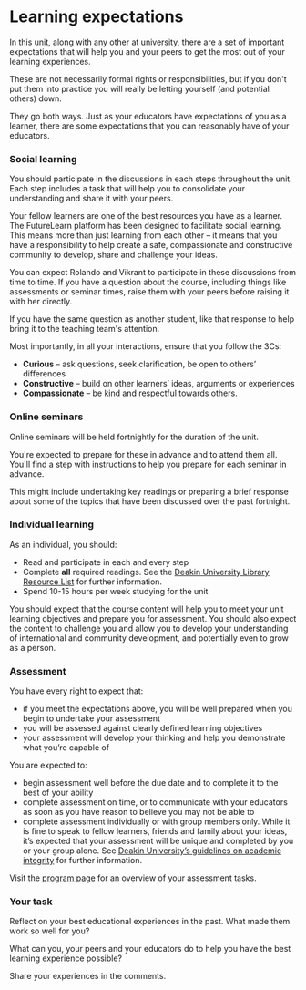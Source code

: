 # Learning expectations

In this unit, along with any other at university, there are a set of important expectations that will help you and your peers to get the most out of your learning experiences.  

These  are not necessarily formal rights or responsibilities, but if you don't put them into practice you will really be letting yourself (and potential others) down.

They go both ways. Just as your educators have expectations of you as a learner, there are some expectations that you can reasonably have of your educators.

### Social learning

You should participate in the discussions in each steps throughout the unit. Each step includes a task that will help you to consolidate your understanding and share it with your peers.

Your fellow learners are one of the best resources you have as a learner. The FutureLearn platform has been designed to facilitate social learning. This means more than just learning from each other – it means that you have a responsibility to help create a safe, compassionate and constructive community to develop, share and challenge your ideas.  

You can expect Rolando and Vikrant to participate in these discussions from time to time. If you have a question about the course, including things like assessments or seminar times, raise them with your peers before raising it with her directly.  

If you have the same question as another student, like that response to help bring it to the teaching team's attention.

Most importantly, in all your interactions, ensure that you follow the 3Cs:

* **Curious** – ask questions, seek clarification, be open to others’ differences
* **Constructive** – build on other learners’ ideas, arguments or experiences
* **Compassionate** – be kind and respectful towards others.

### Online seminars

Online seminars will be held fortnightly for the duration of the unit. 

You're expected to prepare for these in advance and to attend them all. You'll find a step with instructions to help you prepare for each seminar in advance.  

This might include undertaking key readings or preparing a brief response about some of the topics that have been discussed over the past fortnight.

### Individual learning

As an individual, you should:

* Read and participate in each and every step
* Complete **all** required readings.  See the [Deakin University Library Resource List](https://deakin.rl.talis.com/lists/769ECF1E-E198-099C-DC27-6BCAB954FB82.html#item-9FC2FF05-0171-E571-4662-0F50D6389786) for further information.
* Spend 10-15 hours per week studying for the unit

You should expect that the course content will help you to meet your unit learning objectives and prepare you for assessment.  You should also expect the content to challenge you and allow you to develop your understanding of international and community development, and potentially even to grow as a person.


### Assessment

You have every right to expect that:

* if you meet the expectations above, you will be well prepared when you begin to undertake your assessment
* you will be assessed against clearly defined learning objectives
* your assessment will develop your thinking and help you demonstrate what you’re capable of  

You are expected to:

* begin assessment well before the due date and to complete it to the best of your ability
* complete assessment on time, or to communicate with your educators as soon as you have reason to believe you may not be able to
* complete assessment individually or with group members only.  While it is fine to speak to fellow learners, friends and family about your ideas, it’s expected that your assessment will be unique and completed by you or your group alone.  See [Deakin University’s guidelines on academic integrity](https://www.deakin.edu.au/students/studying/academic-integrity) for further information.

Visit the [program page](#) for an overview of your assessment tasks.
 
### Your task

Reflect on your best educational experiences in the past.  What made them work so well for you? 

What can you, your peers and your educators do to help you have the best learning experience possible?

Share your experiences in the comments.

